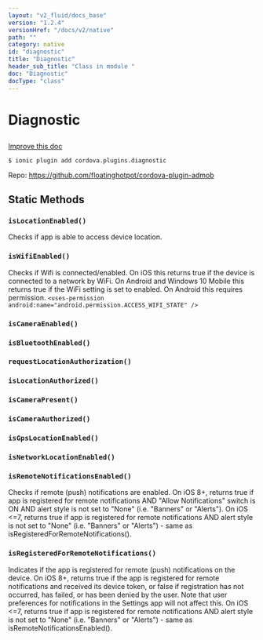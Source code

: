 ```yaml
---
layout: "v2_fluid/docs_base"
version: "1.2.4"
versionHref: "/docs/v2/native"
path: ""
category: native
id: "diagnostic"
title: "Diagnostic"
header_sub_title: "Class in module "
doc: "Diagnostic"
docType: "class"
---
```









<h1 class="api-title">

  
  Diagnostic
  

  

  

</h1>

<a class="improve-v2-docs" href="http://github.com/driftyco/ionic-native/edit/master/-native/src/plugins/diagnostic.ts#L0">
  Improve this doc
</a>





<!-- decorators -->


<pre><code>$ ionic plugin add cordova.plugins.diagnostic</code></pre>
<p>Repo:
  <a href="https://github.com/floatinghotpot/cordova-plugin-admob">
    https://github.com/floatinghotpot/cordova-plugin-admob
  </a>
</p>

<!-- description -->




<!-- @usage tag -->


<!-- @property tags -->
<h2>Static Methods</h2>
<div id="isLocationEnabled"></div>
<h3><code>isLocationEnabled()</code>

</h3>

Checks if app is able to access device location.










<div id="isWifiEnabled"></div>
<h3><code>isWifiEnabled()</code>

</h3>

Checks if Wifi is connected/enabled. On iOS this returns true if the device is connected to a network by WiFi. On Android and Windows 10 Mobile this returns true if the WiFi setting is set to enabled.
On Android this requires permission. `<uses-permission android:name="android.permission.ACCESS_WIFI_STATE" />`










<div id="isCameraEnabled"></div>
<h3><code>isCameraEnabled()</code>

</h3>











<div id="isBluetoothEnabled"></div>
<h3><code>isBluetoothEnabled()</code>

</h3>











<div id="requestLocationAuthorization"></div>
<h3><code>requestLocationAuthorization()</code>

</h3>











<div id="isLocationAuthorized"></div>
<h3><code>isLocationAuthorized()</code>

</h3>











<div id="isCameraPresent"></div>
<h3><code>isCameraPresent()</code>

</h3>











<div id="isCameraAuthorized"></div>
<h3><code>isCameraAuthorized()</code>

</h3>











<div id="isGpsLocationEnabled"></div>
<h3><code>isGpsLocationEnabled()</code>

</h3>











<div id="isNetworkLocationEnabled"></div>
<h3><code>isNetworkLocationEnabled()</code>

</h3>











<div id="isRemoteNotificationsEnabled"></div>
<h3><code>isRemoteNotificationsEnabled()</code>

</h3>

Checks if remote (push) notifications are enabled.
On iOS 8+, returns true if app is registered for remote notifications AND "Allow Notifications" switch is ON AND alert style is not set to "None" (i.e. "Banners" or "Alerts").
On iOS <=7, returns true if app is registered for remote notifications AND alert style is not set to "None" (i.e. "Banners" or "Alerts") - same as isRegisteredForRemoteNotifications().










<div id="isRegisteredForRemoteNotifications"></div>
<h3><code>isRegisteredForRemoteNotifications()</code>

</h3>

Indicates if the app is registered for remote (push) notifications on the device.
On iOS 8+, returns true if the app is registered for remote notifications and received its device token, or false if registration has not occurred, has failed, or has been denied by the user. Note that user preferences for notifications in the Settings app will not affect this.
On iOS <=7, returns true if app is registered for remote notifications AND alert style is not set to "None" (i.e. "Banners" or "Alerts") - same as isRemoteNotificationsEnabled().











<!-- methods on the class --><!-- related link --><!-- end content block -->


<!-- end body block -->

